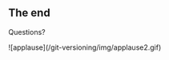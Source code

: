 ## The end

Questions?

<div class="fragment">
![applause](/git-versioning/img/applause2.gif)
</div>
